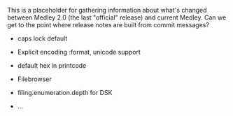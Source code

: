 This is a placeholder for gathering information about what's changed between Medley 2.0 (the last "official" release) and current Medley.
Can we get to the point where release notes are built from commit messages?


* caps lock default
* Explicit encoding :format, unicode support
* default hex in printcode
* Filebrowser
* filing.enumeration.depth for DSK

* ...

